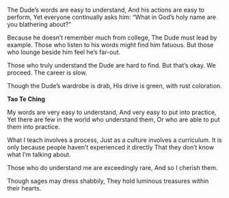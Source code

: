 The Dude’s words are easy to understand,
And his actions are easy to perform,
Yet everyone continually asks him:
“What in God’s holy name are you blathering about?”

Because he doesn’t remember much from college,
The Dude must lead by example.
Those who listen to his words might find him fatuous.
But those who lounge beside him feel he’s far-out.

Those who truly understand the Dude are hard to find.
But that’s okay. We proceed. The career is slow.

Though the Dude’s wardrobe is drab,
His drive is green, with rust coloration.

**Tao Te Ching**

My words are very easy to understand,
And very easy to put into practice,
Yet there are few in the world who understand them,
Or who are able to put them into practice.

What I teach involves a process,
Just as a culture involves a curriculum.
It is only because people haven’t experienced it directly
That they don’t know what I’m talking about.

Those who do understand me are exceedingly rare,
And so I cherish them.

Though sages may dress shabbily,
They hold luminous treasures within their hearts.
